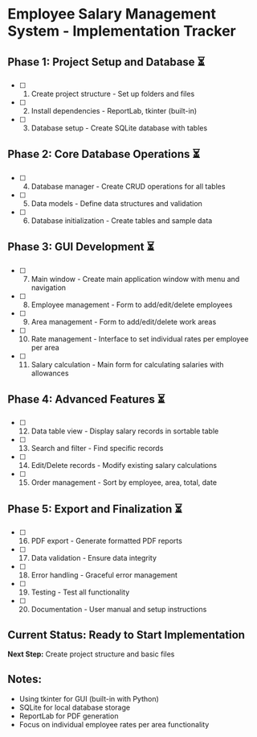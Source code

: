 # Employee Salary Management System - Implementation Tracker

## Phase 1: Project Setup and Database ⏳
- [ ] 1. Create project structure - Set up folders and files
- [ ] 2. Install dependencies - ReportLab, tkinter (built-in)
- [ ] 3. Database setup - Create SQLite database with tables

## Phase 2: Core Database Operations ⏳
- [ ] 4. Database manager - Create CRUD operations for all tables
- [ ] 5. Data models - Define data structures and validation
- [ ] 6. Database initialization - Create tables and sample data

## Phase 3: GUI Development ⏳
- [ ] 7. Main window - Create main application window with menu and navigation
- [ ] 8. Employee management - Form to add/edit/delete employees
- [ ] 9. Area management - Form to add/edit/delete work areas
- [ ] 10. Rate management - Interface to set individual rates per employee per area
- [ ] 11. Salary calculation - Main form for calculating salaries with allowances

## Phase 4: Advanced Features ⏳
- [ ] 12. Data table view - Display salary records in sortable table
- [ ] 13. Search and filter - Find specific records
- [ ] 14. Edit/Delete records - Modify existing salary calculations
- [ ] 15. Order management - Sort by employee, area, total, date

## Phase 5: Export and Finalization ⏳
- [ ] 16. PDF export - Generate formatted PDF reports
- [ ] 17. Data validation - Ensure data integrity
- [ ] 18. Error handling - Graceful error management
- [ ] 19. Testing - Test all functionality
- [ ] 20. Documentation - User manual and setup instructions

## Current Status: Ready to Start Implementation
**Next Step:** Create project structure and basic files

## Notes:
- Using tkinter for GUI (built-in with Python)
- SQLite for local database storage
- ReportLab for PDF generation
- Focus on individual employee rates per area functionality
